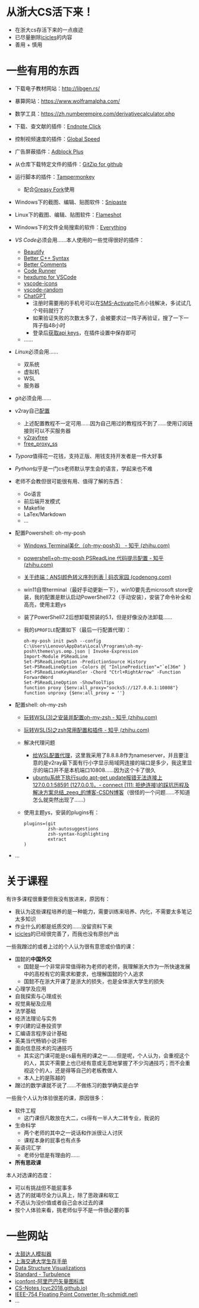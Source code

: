 # 从浙大CS活下来！
* 在浙大cs存活下来的一点痕迹
* 已尽量删除[icicles](https://github.com/QSCTech/zju-icicles)的内容
* 善用 + 慎用

# 一些有用的东西
* 下载电子教材网站：http://libgen.rs/

* 暴算网站：https://www.wolframalpha.com/

* 数学工具：https://zh.numberempire.com/derivativecalculator.php

* 下载、查文献的插件：[Endnote Click](https://chrome.google.com/webstore/detail/endnote-click-formerly-ko/fjgncogppolhfdpijihbpfmeohpaadpc?hl=zh-CN)

* 控制视频速度的插件：[Global Speed](https://chrome.google.com/webstore/detail/global-speed/jpbjcnkcffbooppibceonlgknpkniiff?hl=zh-CN)

* 广告屏蔽插件：[Adblock Plus](https://chrome.google.com/webstore/detail/adblock-plus-free-ad-bloc/cfhdojbkjhnklbpkdaibdccddilifddb?hl=zh-CN)

* 从仓库下载特定文件的插件：[GitZip for github](https://chrome.google.com/webstore/detail/gitzip-for-github/ffabmkklhbepgcgfonabamgnfafbdlkn)

* 运行脚本的插件：[Tampermonkey](https://chrome.google.com/webstore/detail/tampermonkey/dhdgffkkebhmkfjojejmpbldmpobfkfo)
  * 配合[Greasy Fork](https://greasyfork.org/zh-CN)使用
  
* Windows下的截图、编辑、贴图软件：[Snipaste](https://www.snipaste.com/)

* Linux下的截图、编辑、贴图软件：[Flameshot](https://github.com/flameshot-org/flameshot)

* Windows下的文件全局搜索的软件：[Everything](https://www.voidtools.com/)

* *VS Code*必须会用……本人使用的一些觉得很好的插件：
  * [Beautify](https://marketplace.visualstudio.com/items?itemName=HookyQR.beautify)
  * [Better C++ Syntax](https://marketplace.visualstudio.com/items?itemName=jeff-hykin.better-cpp-syntax)
  * [Better Comments](https://marketplace.visualstudio.com/items?itemName=aaron-bond.better-comments)
  * [Code Runner](https://marketplace.visualstudio.com/items?itemName=formulahendry.code-runner)
  * [hexdump for VSCode](https://marketplace.visualstudio.com/items?itemName=slevesque.vscode-hexdump)
  * [vscode-icons](https://marketplace.visualstudio.com/items?itemName=vscode-icons-team.vscode-icons)
  * [vscode-random](https://marketplace.visualstudio.com/items?itemName=jrebocho.vscode-random)
  * [ChatGPT](https://marketplace.visualstudio.com/items?itemName=gencay.vscode-chatgpt)
    * 注册时需要用的手机号可以在[SMS-Activate](https://sms-activate.org/)花点小钱解决，多试试几个号码就行了
    * 如果验证失败的次数太多了，会被要求过一阵子再验证，搜了一下一阵子指48小时
    * 登录后[获取api keys](https://platform.openai.com/account/api-keys)，在插件设置中保存即可
  * ……
  
* *Linux*必须会用……
  * 双系统
  * 虚拟机
  * WSL
  * 服务器
  
* *git*必须会用……

* v2ray自己[配置](https://b.julym.com/original/517.html)
  * 上述配置教程不一定可用……因为自己用过的教程找不到了……使用订阅链接则可以不买服务器
  * [v2rayfree](https://github.com/aiboboxx/v2rayfree)
  * [free_proxy_ss](https://github.com/learnhard-cn/free_proxy_ss)
  
* *Typora*值得花一花钱，支持正版、用钱支持开发者是一件大好事

* *Python*似乎是一门cs老师默认学生会的语言，学起来也不难

* 老师不会教但很可能很有用、值得了解的东西：
  * Go语言
  * 前后端开发模式
  * Makefile
  * LaTex/Markdown
  * …
  
* 配置Powershell: oh-my-posh

  * [Windows Terminal美化（oh-my-posh3） - 知乎 (zhihu.com)](https://zhuanlan.zhihu.com/p/354603010)

  * [powershell+oh-my-posh PSReadLine 代码提示配置 - 知乎 (zhihu.com)](https://zhuanlan.zhihu.com/p/505023994)

  * [关于终端：ANSI颜色转义序列列表 | 码农家园 (codenong.com)](https://www.codenong.com/4842424/)

  * win11自带terminal（最好手动更新一下），win10要先去microsoft store安装，我的配置是默认启动PowerShell7.2（手动安装），安装了命令补全和高亮，使用主题ys

  * 装了PowerShell7.2后想卸载预装的5.1，但是好像没办法卸载……

  * 我的`$PROFILE`配置如下（最后一行配置代理）：

    ```
    oh-my-posh init pwsh --config C:\Users\Lenovo\AppData\Local\Programs\oh-my-posh\themes\ys.omp.json | Invoke-Expression
    Import-Module PSReadLine
    Set-PSReadLineOption -PredictionSource History
    Set-PSReadLineOption -Colors @{ "InlinePrediction"="`e[36m" }
    Set-PSReadLineKeyHandler -Chord "Ctrl+RightArrow" -Function ForwardWord
    Set-PSReadLineOption -ShowToolTips
    function proxy {$env:all_proxy="socks5://127.0.0.1:10808"}
    function unproxy {$env:all_proxy = ''}
    ```

* 配置shell: oh-my-zsh

  * [玩转WSL(3)之安装并配置oh-my-zsh - 知乎 (zhihu.com)](https://zhuanlan.zhihu.com/p/199798102)

  * [玩转WSL(5)之zsh常用配置和插件 - 知乎 (zhihu.com)](https://zhuanlan.zhihu.com/p/242199299)

  * 解决代理问题

    * [给WSL配置代理](https://zhuanlan.zhihu.com/p/414627975)，这里我采用了8.8.8.8作为nameserver，并且要注意的是v2ray最下面有行小字显示局域网连接的端口是多少，我这里显示的端口并不是本机端口10808……因为这个卡了很久
    * [ubuntu系统下执行sudo apt-get update报错无法连接上 127.0.0.1:58591 (127.0.0.1)。- connect (111: 拒绝连接)的踩坑历程及解决方案总结_zeeq_的博客-CSDN博客](https://blog.csdn.net/weixin_44120025/article/details/120934224)（很怪的一个问题……不知道怎么就突然出现了……）
  
  * 使用主题ys，安装的plugins有：
    ```
    plugins=(git
             zsh-autosuggestions
             zsh-syntax-highlighting
             extract
    )
    ```
  
* ...



# 关于课程

有许多课程很重要但我没有放进来，原因有：

* 我认为这些课程培养的是一种能力，需要训练来培养、内化，不需要太多笔记太多知识
* 作业什么的都是纸质交的……没留资料下来
* [icicles](https://github.com/QSCTech/zju-icicles)的已经很完善了，而我也没有原创产出

一些我蹭过的或者上过的个人认为很有意思或价值的课：

* 国懿的**中国外交**
  * 国懿是一个非常非常值得称为老师的老师，我理解浙大作为一所快速发展中的高校有它的需求和要求，也理解国懿的个人追求
  * 国懿不在浙大开课了是浙大的损失，也是全体浙大学生的损失
* 心理学及应用
* 自我探索与心理成长
* 视觉奥秘及应用
* 法学基础
* 经济法理论与实务
* 李兴建的证券投资学
* 汇编语言程序设计基础
* 英美当代畅销小说评析
* 面向信息技术的沟通技巧
  * 其实这门课可能是cs最有用的课之一……但是呢，个人认为，会重视这个的人，其实不需要上也已经有意或无意地掌握了不少沟通技巧；而不会重视这个的人，还是得等自己的老板教做人
  * 本人上的是陈越的
* 蹭过的数学课就不说了……不做练习的数学确实是白学

一些我个人认为体验很差的课，原因很多：

* 软件工程
  * 这门课但凡敢放在大二，cs得有一半人大二转专业，我说的
* 生命科学
  * 两个老师的其中之一说话和作派很让人讨厌
  * 课程本身的屁事也有点多
* 英语词汇学
  * 老师分低是有理由的……
* **所有思政课**

本人对选课的态度：

* 可以有挑战但不能屁事多
* 选了的就竭尽全力认真上，除了思政课和软工
* 不选认为没价值或者自己会水过去的课
* 按个人体验来看，挑老师似乎不是一件很必要的事

# 一些网站

* [太鼓达人模拟器](https://taiko.bui.pm/)
* [上海交通大学生存手册](https://survivesjtu.gitbook.io/survivesjtumanual/)
* [Data Structure Visualizations](https://www.cs.usfca.edu/~galles/visualization/Algorithms.html)
* [Standard - Turbulence](https://turbulence.nei.st/publication/standard/)
* [iconfont-阿里巴巴矢量图标库](https://www.iconfont.cn/)
* [CS-Notes (cyc2018.github.io)](https://cyc2018.github.io/CS-Notes/#/)
* [IEEE-754 Floating Point Converter (h-schmidt.net)](https://www.h-schmidt.net/FloatConverter/IEEE754.html)
* ...
